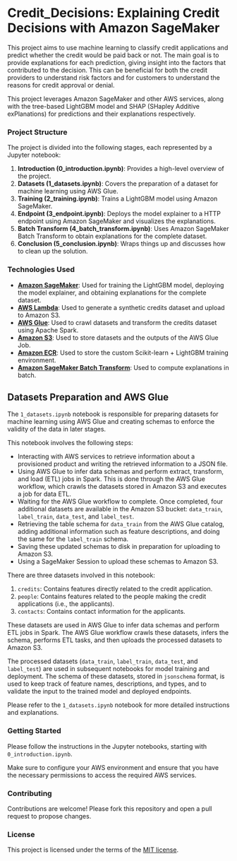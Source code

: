 # Credit_Decisions: Explaining Credit Decisions with Amazon SageMaker

This project aims to use machine learning to classify credit applications and predict whether the credit would be paid back or not. The main goal is to provide explanations for each prediction, giving insight into the factors that contributed to the decision. This can be beneficial for both the credit providers to understand risk factors and for customers to understand the reasons for credit approval or denial.

This project leverages Amazon SageMaker and other AWS services, along with the tree-based LightGBM model and SHAP (SHapley Additive exPlanations) for predictions and their explanations respectively.

### Project Structure

The project is divided into the following stages, each represented by a Jupyter notebook:

1. **Introduction (0_introduction.ipynb)**: Provides a high-level overview of the project.
2. **Datasets (1_datasets.ipynb)**: Covers the preparation of a dataset for machine learning using AWS Glue.
3. **Training (2_training.ipynb)**: Trains a LightGBM model using Amazon SageMaker.
4. **Endpoint (3_endpoint.ipynb)**: Deploys the model explainer to a HTTP endpoint using Amazon SageMaker and visualizes the explanations.
5. **Batch Transform (4_batch_transform.ipynb)**: Uses Amazon SageMaker Batch Transform to obtain explanations for the complete dataset.
6. **Conclusion (5_conclusion.ipynb)**: Wraps things up and discusses how to clean up the solution.

### Technologies Used

- **[Amazon SageMaker](https://aws.amazon.com/sagemaker/)**: Used for training the LightGBM model, deploying the model explainer, and obtaining explanations for the complete dataset.
- **[AWS Lambda](https://aws.amazon.com/lambda/)**: Used to generate a synthetic credits dataset and upload to Amazon S3.
- **[AWS Glue](https://aws.amazon.com/glue/)**: Used to crawl datasets and transform the credits dataset using Apache Spark.
- **[Amazon S3](https://aws.amazon.com/s3/)**: Used to store datasets and the outputs of the AWS Glue Job.
- **[Amazon ECR](https://aws.amazon.com/ecr/)**: Used to store the custom Scikit-learn + LightGBM training environment.
- **[Amazon SageMaker Batch Transform](https://aws.amazon.com/sagemaker/)**: Used to compute explanations in batch.

## Datasets Preparation and AWS Glue

The `1_datasets.ipynb` notebook is responsible for preparing datasets for machine learning using AWS Glue and creating schemas to enforce the validity of the data in later stages. 

This notebook involves the following steps:

- Interacting with AWS services to retrieve information about a provisioned product and writing the retrieved information to a JSON file.
- Using AWS Glue to infer data schemas and perform extract, transform, and load (ETL) jobs in Spark. This is done through the AWS Glue workflow, which crawls the datasets stored in Amazon S3 and executes a job for data ETL.
- Waiting for the AWS Glue workflow to complete. Once completed, four additional datasets are available in the Amazon S3 bucket: `data_train`, `label_train`, `data_test`, and `label_test`.
- Retrieving the table schema for `data_train` from the AWS Glue catalog, adding additional information such as feature descriptions, and doing the same for the `label_train` schema.
- Saving these updated schemas to disk in preparation for uploading to Amazon S3.
- Using a SageMaker Session to upload these schemas to Amazon S3.

There are three datasets involved in this notebook:

1. `credits`: Contains features directly related to the credit application.
2. `people`: Contains features related to the people making the credit applications (i.e., the applicants).
3. `contacts`: Contains contact information for the applicants.

These datasets are used in AWS Glue to infer data schemas and perform ETL jobs in Spark. The AWS Glue workflow crawls these datasets, infers the schema, performs ETL tasks, and then uploads the processed datasets to Amazon S3.

The processed datasets (`data_train`, `label_train`, `data_test`, and `label_test`) are used in subsequent notebooks for model training and deployment. The schema of these datasets, stored in `jsonschema` format, is used to keep track of feature names, descriptions, and types, and to validate the input to the trained model and deployed endpoints.

Please refer to the `1_datasets.ipynb` notebook for more detailed instructions and explanations. 

### Getting Started

Please follow the instructions in the Jupyter notebooks, starting with `0_introduction.ipynb`. 

Make sure to configure your AWS environment and ensure that you have the necessary permissions to access the required AWS services.

### Contributing

Contributions are welcome! Please fork this repository and open a pull request to propose changes.

### License

This project is licensed under the terms of the [MIT license](https://opensource.org/licenses/MIT).
